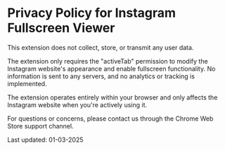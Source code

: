 # Privacy Policy for Instagram Fullscreen Viewer

This extension does not collect, store, or transmit any user data.

The extension only requires the "activeTab" permission to modify the Instagram website's appearance and enable fullscreen functionality. No information is sent to any servers, and no analytics or tracking is implemented.

The extension operates entirely within your browser and only affects the Instagram website when you're actively using it.

For questions or concerns, please contact us through the Chrome Web Store support channel.

Last updated: 01-03-2025